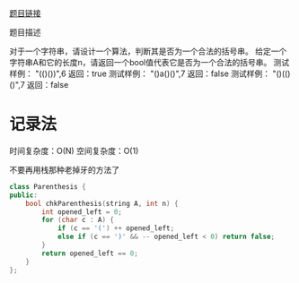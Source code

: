 [题目链接][1]

题目描述

对于一个字符串，请设计一个算法，判断其是否为一个合法的括号串。
给定一个字符串A和它的长度n，请返回一个bool值代表它是否为一个合法的括号串。
测试样例：
"(()())",6
返回：true
测试样例：
"()a()()",7
返回：false
测试样例：
"()(()()",7
返回：false

# 记录法
时间复杂度：O(N)
空间复杂度：O(1)

不要再用栈那种老掉牙的方法了

```cpp
class Parenthesis {
public:
    bool chkParenthesis(string A, int n) {
        int opened_left = 0;
        for (char c : A) {
            if (c == '(') ++ opened_left;
            else if (c == ')' && -- opened_left < 0) return false;
        }
        return opened_left == 0;
    }
};
```

[1]: http://www.nowcoder.com/practice/d8acfa0619814b2d98f12c071aef20d4?tpId=8&tqId=11039&rp=3&ru=/ta/cracking-the-coding-interview&qru=/ta/cracking-the-coding-interview/question-ranking